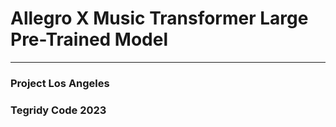# Allegro X Music Transformer Large Pre-Trained Model

***

### Project Los Angeles
### Tegridy Code 2023
